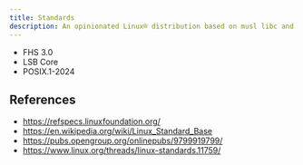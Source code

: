 ```yaml
---
title: Standards
description: An opinionated Linux® distribution based on musl libc and toybox
---
```


- FHS 3.0
- LSB Core
- POSIX.1-2024

## References
- https://refspecs.linuxfoundation.org/
- https://en.wikipedia.org/wiki/Linux_Standard_Base
- https://pubs.opengroup.org/onlinepubs/9799919799/
- https://www.linux.org/threads/linux-standards.11759/
